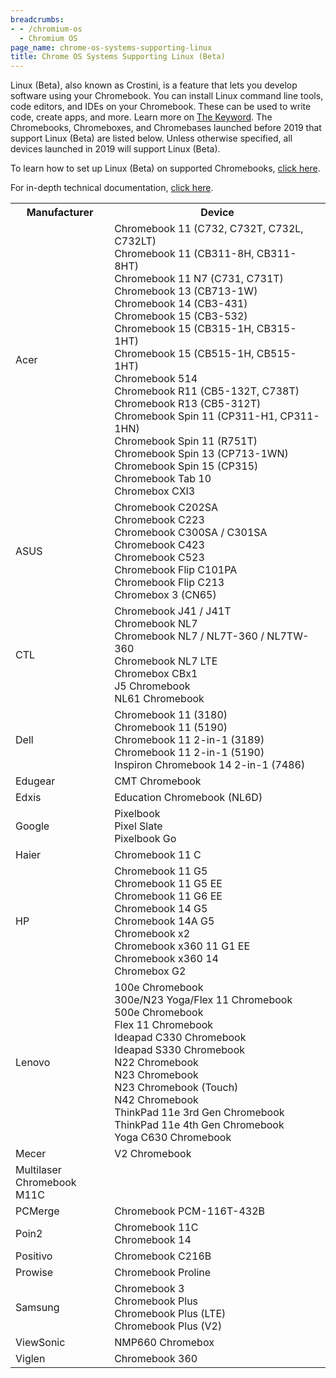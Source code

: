 ```yaml
---
breadcrumbs:
- - /chromium-os
  - Chromium OS
page_name: chrome-os-systems-supporting-linux
title: Chrome OS Systems Supporting Linux (Beta)
---
```


Linux (Beta), also known as Crostini, is a feature that lets you develop
software using your Chromebook. You can install Linux command line tools, code
editors, and IDEs on your Chromebook. These can be used to write code, create
apps, and more. Learn more on [The
Keyword](https://blog.google/products/chromebooks/linux-on-chromebooks/).
The Chromebooks, Chromeboxes, and Chromebases launched before 2019 that support
Linux (Beta) are listed below. Unless otherwise specified, all devices launched
in 2019 will support Linux (Beta).

To learn how to set up Linux (Beta) on supported Chromebooks, [click
here](https://support.google.com/chromebook/answer/9145439?hl=en).

For in-depth technical documentation, [click
here](https://chromium.googlesource.com/chromiumos/docs/+/master/containers_and_vms.md).

<table>
<tr>
<th>Manufacturer
<th>Device
<tr>
<td>Acer
<td>
Chromebook 11 (C732, C732T, C732L, C732LT)<br/>
Chromebook 11 (CB311-8H, CB311-8HT)<br/>
Chromebook 11 N7 (C731, C731T)<br/>
Chromebook 13 (CB713-1W)<br/>
Chromebook 14 (CB3-431)<br/>
Chromebook 15 (CB3-532)<br/>
Chromebook 15 (CB315-1H, CB315-1HT)<br/>
Chromebook 15 (CB515-1H, CB515-1HT)<br/>
Chromebook 514<br/>
Chromebook R11 (CB5-132T, C738T)<br/>
Chromebook R13 (CB5-312T)<br/>
Chromebook Spin 11 (CP311-H1, CP311-1HN)<br/>
Chromebook Spin 11 (R751T)<br/>
Chromebook Spin 13 (CP713-1WN)<br/>
Chromebook Spin 15 (CP315)<br/>
Chromebook Tab 10<br/>
Chromebox CXI3
<tr>
<td>ASUS</td>
<td>
Chromebook C202SA<br/>
Chromebook C223<br/>
Chromebook C300SA / C301SA<br/>
Chromebook C423<br/>
Chromebook C523<br/>
Chromebook Flip C101PA<br/>
Chromebook Flip C213<br/>
Chromebox 3 (CN65)
<tr>
<td>CTL
<td>
Chromebook J41 / J41T<br/>
Chromebook NL7<br/>
Chromebook NL7 / NL7T-360 / NL7TW-360<br/>
Chromebook NL7 LTE<br/>
Chromebox CBx1<br/>
J5 Chromebook<br/>
NL61 Chromebook
<tr>
<td>Dell
<td>
Chromebook 11 (3180)<br/>
Chromebook 11 (5190)<br/>
Chromebook 11 2-in-1 (3189)<br/>
Chromebook 11 2-in-1 (5190)<br/>
Inspiron Chromebook 14 2-in-1 (7486)
<tr>
<td>Edugear
<td>CMT Chromebook
<tr>
<td>Edxis
<td>Education Chromebook (NL6D)
</tr>
<tr>
<td>Google
<td>
Pixelbook<br/>
Pixel Slate<br/>
Pixelbook Go
<tr>
<td>Haier
<td>Chromebook 11 C
<tr>
<td>HP
<td>
Chromebook 11 G5<br/>
Chromebook 11 G5 EE<br/>
Chromebook 11 G6 EE<br/>
Chromebook 14 G5<br/>
Chromebook 14A G5<br/>
Chromebook x2<br/>
Chromebook x360 11 G1 EE<br/>
Chromebook x360 14<br/>
Chromebox G2
<tr>
<td>Lenovo
<td>
100e Chromebook<br/>
300e/N23 Yoga/Flex 11 Chromebook<br/>
500e Chromebook<br/>
Flex 11 Chromebook<br/>
Ideapad C330 Chromebook<br/>
Ideapad S330 Chromebook<br/>
N22 Chromebook<br/>
N23 Chromebook<br/>
N23 Chromebook (Touch)<br/>
N42 Chromebook<br/>
ThinkPad 11e 3rd Gen Chromebook<br/>
ThinkPad 11e 4th Gen Chromebook<br/>
Yoga C630 Chromebook
<tr>
<td>Mecer
<td>V2 Chromebook
<tr>
<td>
Multilaser<br/>
Chromebook M11C<br/>
<tr>
<td>PCMerge
<td>Chromebook PCM-116T-432B
<tr>
<td>Poin2
<td>
Chromebook 11C<br/>
Chromebook 14<br/>
<tr>
<td>Positivo
<td>Chromebook C216B
<tr>
<td>Prowise
<td>Chromebook Proline
<tr>
<td>Samsung
<td>
Chromebook 3<br/>
Chromebook Plus<br/>
Chromebook Plus (LTE)<br/>
Chromebook Plus (V2)
<tr>
<td>ViewSonic
<td>NMP660 Chromebox
<tr>
<td>Viglen
<td>Chromebook 360
</tr>
</table>
